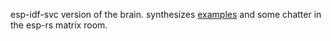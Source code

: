 esp-idf-svc version of the brain. synthesizes [examples](https://github.com/esp-rs/esp-idf-svc/blob/e0d9c76e83122ac991526a6c6f296b12cf698258/examples/tcp_async.rs) and some chatter in the esp-rs matrix room.
